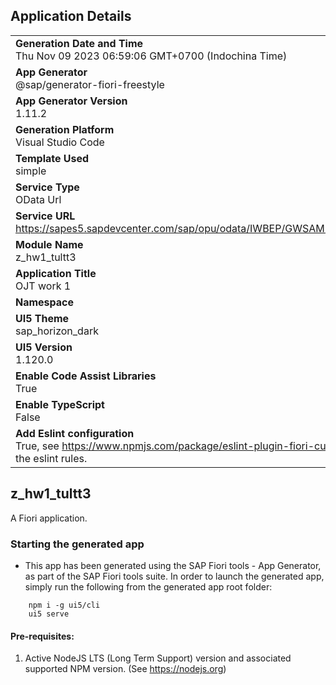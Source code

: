 ## Application Details
|               |
| ------------- |
|**Generation Date and Time**<br>Thu Nov 09 2023 06:59:06 GMT+0700 (Indochina Time)|
|**App Generator**<br>@sap/generator-fiori-freestyle|
|**App Generator Version**<br>1.11.2|
|**Generation Platform**<br>Visual Studio Code|
|**Template Used**<br>simple|
|**Service Type**<br>OData Url|
|**Service URL**<br>https://sapes5.sapdevcenter.com/sap/opu/odata/IWBEP/GWSAMPLE_BASIC/
|**Module Name**<br>z_hw1_tultt3|
|**Application Title**<br>OJT work 1 |
|**Namespace**<br>|
|**UI5 Theme**<br>sap_horizon_dark|
|**UI5 Version**<br>1.120.0|
|**Enable Code Assist Libraries**<br>True|
|**Enable TypeScript**<br>False|
|**Add Eslint configuration**<br>True, see https://www.npmjs.com/package/eslint-plugin-fiori-custom for the eslint rules.|

## z_hw1_tultt3

A Fiori application.

### Starting the generated app

-   This app has been generated using the SAP Fiori tools - App Generator, as part of the SAP Fiori tools suite.  In order to launch the generated app, simply run the following from the generated app root folder:

```
    npm i -g ui5/cli
    ui5 serve
```

#### Pre-requisites:

1. Active NodeJS LTS (Long Term Support) version and associated supported NPM version.  (See https://nodejs.org)


